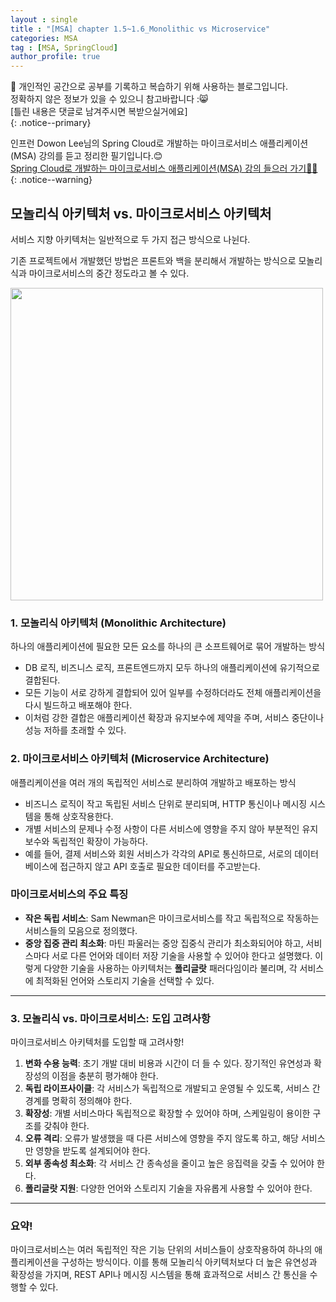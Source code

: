 ```yaml
---
layout : single
title : "[MSA] chapter 1.5~1.6_Monolithic vs Microservice"
categories: MSA
tag : [MSA, SpringCloud]
author_profile: true
---
```


📌 개인적인 공간으로 공부를 기록하고 복습하기 위해 사용하는 블로그입니다. <br>
정확하지 않은 정보가 있을 수 있으니 참고바랍니다 :😸 <br>
[틀린 내용은 댓글로 남겨주시면 복받으실거에요]  
{: .notice--primary}

인프런 Dowon Lee님의 Spring Cloud로 개발하는 마이크로서비스 애플리케이션(MSA) 강의를 듣고 정리한 필기입니다.😊 <br>
[Spring Cloud로 개발하는 마이크로서비스 애플리케이션(MSA) 강의 들으러 가기👩‍🏫](https://inf.run/GHeRm)
{: .notice--warning}

## 모놀리식 아키텍처 vs. 마이크로서비스 아키텍처

서비스 지향 아키텍처는 일반적으로 두 가지 접근 방식으로 나뉜다.

기존 프로젝트에서 개발했던 방법은 프론트와 백을 분리해서 개발하는 방식으로 모놀리식과 마이크로서비스의 중간 정도라고 볼 수 있다.

<img src ="https://github.com/user-attachments/assets/7e8dab2e-ffd5-42ed-b277-d8ed61fa9154" width = 500/>

### 1. 모놀리식 아키텍처 (Monolithic Architecture)

하나의 애플리케이션에 필요한 모든 요소를 하나의 큰 소프트웨어로 묶어 개발하는 방식

- DB 로직, 비즈니스 로직, 프론트엔드까지 모두 하나의 애플리케이션에 유기적으로 결합된다.
- 모든 기능이 서로 강하게 결합되어 있어 일부를 수정하더라도 전체 애플리케이션을 다시 빌드하고 배포해야 한다.
- 이처럼 강한 결합은 애플리케이션 확장과 유지보수에 제약을 주며, 서비스 중단이나 성능 저하를 초래할 수 있다.

### 2. 마이크로서비스 아키텍처 (Microservice Architecture)

애플리케이션을 여러 개의 독립적인 서비스로 분리하여 개발하고 배포하는 방식

- 비즈니스 로직이 작고 독립된 서비스 단위로 분리되며, HTTP 통신이나 메시징 시스템을 통해 상호작용한다.
- 개별 서비스의 문제나 수정 사항이 다른 서비스에 영향을 주지 않아 부분적인 유지보수와 독립적인 확장이 가능하다.
- 예를 들어, 결제 서비스와 회원 서비스가 각각의 API로 통신하므로, 서로의 데이터베이스에 접근하지 않고 API 호출로 필요한 데이터를 주고받는다.

### 마이크로서비스의 주요 특징

- **작은 독립 서비스**: Sam Newman은 마이크로서비스를 작고 독립적으로 작동하는 서비스들의 모음으로 정의했다.
- **중앙 집중 관리 최소화**: 마틴 파울러는 중앙 집중식 관리가 최소화되어야 하고, 서비스마다 서로 다른 언어와 데이터 저장 기술을 사용할 수 있어야 한다고 설명했다. 이렇게 다양한 기술을 사용하는 아키텍처는 **폴리글랏** 패러다임이라 불리며, 각 서비스에 최적화된 언어와 스토리지 기술을 선택할 수 있다.

---

### 3. 모놀리식 vs. 마이크로서비스: 도입 고려사항

마이크로서비스 아키텍처를 도입할 때 고려사항!

1. **변화 수용 능력**: 초기 개발 대비 비용과 시간이 더 들 수 있다. 장기적인 유연성과 확장성의 이점을 충분히 평가해야 한다.
2. **독립 라이프사이클**: 각 서비스가 독립적으로 개발되고 운영될 수 있도록, 서비스 간 경계를 명확히 정의해야 한다.
3. **확장성**: 개별 서비스마다 독립적으로 확장할 수 있어야 하며, 스케일링이 용이한 구조를 갖춰야 한다.
4. **오류 격리**: 오류가 발생했을 때 다른 서비스에 영향을 주지 않도록 하고, 해당 서비스만 영향을 받도록 설계되어야 한다.
5. **외부 종속성 최소화**: 각 서비스 간 종속성을 줄이고 높은 응집력을 갖출 수 있어야 한다.
6. **폴리글랏 지원**: 다양한 언어와 스토리지 기술을 자유롭게 사용할 수 있어야 한다.

---

### 요약!

마이크로서비스는 여러 독립적인 작은 기능 단위의 서비스들이 상호작용하여 하나의 애플리케이션을 구성하는 방식이다. 이를 통해 모놀리식 아키텍처보다 더 높은 유연성과 확장성을 가지며, REST API나 메시징 시스템을 통해 효과적으로 서비스 간 통신을 수행할 수 있다.


<br>
<br>
<br>
<br>
<br>
